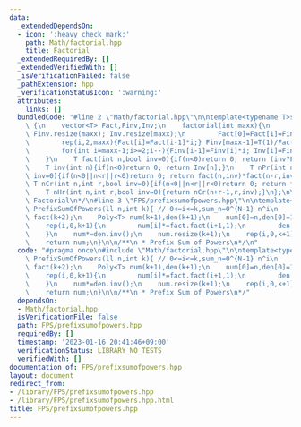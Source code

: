 ```yaml
---
data:
  _extendedDependsOn:
  - icon: ':heavy_check_mark:'
    path: Math/factorial.hpp
    title: Factorial
  _extendedRequiredBy: []
  _extendedVerifiedWith: []
  _isVerificationFailed: false
  _pathExtension: hpp
  _verificationStatusIcon: ':warning:'
  attributes:
    links: []
  bundledCode: "#line 2 \"Math/factorial.hpp\"\n\ntemplate<typename T>struct factorial\
    \ {\n    vector<T> Fact,Finv,Inv;\n    factorial(int maxx){\n        Fact.resize(maxx);\
    \ Finv.resize(maxx); Inv.resize(maxx);\n        Fact[0]=Fact[1]=Finv[0]=Finv[1]=Inv[1]=1;\n\
    \        rep(i,2,maxx){Fact[i]=Fact[i-1]*i;} Finv[maxx-1]=T(1)/Fact[maxx-1];\n\
    \        for(int i=maxx-1;i>=2;i--){Finv[i-1]=Finv[i]*i; Inv[i]=Finv[i]*Fact[i-1];}\n\
    \    }\n    T fact(int n,bool inv=0){if(n<0)return 0; return (inv?Finv[n]:Fact[n]);}\n\
    \    T inv(int n){if(n<0)return 0; return Inv[n];}\n    T nPr(int n,int r,bool\
    \ inv=0){if(n<0||n<r||r<0)return 0; return fact(n,inv)*fact(n-r,inv^1);}\n   \
    \ T nCr(int n,int r,bool inv=0){if(n<0||n<r||r<0)return 0; return fact(n,inv)*fact(r,inv^1)*fact(n-r,inv^1);}\n\
    \    T nHr(int n,int r,bool inv=0){return nCr(n+r-1,r,inv);}\n};\n\n/**\n * @brief\
    \ Factorial\n*/\n#line 3 \"FPS/prefixsumofpowers.hpp\"\n\ntemplate<typename T>vector<T>\
    \ PrefixSumOfPowers(ll n,int k){ // 0<=i<=k,sum_n=0^{N-1} n^i\n    factorial<T>\
    \ fact(k+2);\n    Poly<T> num(k+1),den(k+1);\n    num[0]=n,den[0]=1;\n    rep(i,0,k)num[i+1]=num[i]*n;\n\
    \    rep(i,0,k+1){\n        num[i]*=fact.fact(i+1,1);\n        den[i]=fact.fact(i+1,1);\n\
    \    }\n    num*=den.inv();\n    num.resize(k+1);\n    rep(i,0,k+1)num[i]*=fact.fact(i);\n\
    \    return num;\n}\n\n/**\n * Prefix Sum of Powers\n*/\n"
  code: "#pragma once\n#include \"Math/factorial.hpp\"\n\ntemplate<typename T>vector<T>\
    \ PrefixSumOfPowers(ll n,int k){ // 0<=i<=k,sum_n=0^{N-1} n^i\n    factorial<T>\
    \ fact(k+2);\n    Poly<T> num(k+1),den(k+1);\n    num[0]=n,den[0]=1;\n    rep(i,0,k)num[i+1]=num[i]*n;\n\
    \    rep(i,0,k+1){\n        num[i]*=fact.fact(i+1,1);\n        den[i]=fact.fact(i+1,1);\n\
    \    }\n    num*=den.inv();\n    num.resize(k+1);\n    rep(i,0,k+1)num[i]*=fact.fact(i);\n\
    \    return num;\n}\n\n/**\n * Prefix Sum of Powers\n*/"
  dependsOn:
  - Math/factorial.hpp
  isVerificationFile: false
  path: FPS/prefixsumofpowers.hpp
  requiredBy: []
  timestamp: '2023-01-16 20:41:46+09:00'
  verificationStatus: LIBRARY_NO_TESTS
  verifiedWith: []
documentation_of: FPS/prefixsumofpowers.hpp
layout: document
redirect_from:
- /library/FPS/prefixsumofpowers.hpp
- /library/FPS/prefixsumofpowers.hpp.html
title: FPS/prefixsumofpowers.hpp
---
```

